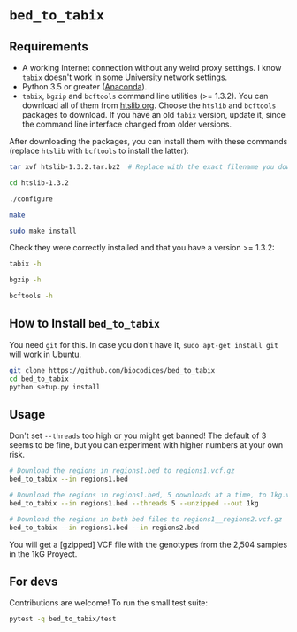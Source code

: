 # `bed_to_tabix`

## Requirements

- A working Internet connection without any weird proxy settings. I know `tabix`
  doesn't work in some University network settings.
- Python 3.5 or greater ([Anaconda](https://www.continuum.io/downloads)).
- `tabix`, `bgzip` and `bcftools` command line utilities (>= 1.3.2). You can download all of them from [htslib.org](http://www.htslib.org/download). Choose the `htslib` and `bcftools` packages to download. If you have an old `tabix` version, update it, since the command line interface changed from older versions.

After downloading the packages, you can install them with these commands
(replace `htslib` with `bcftools` to install the latter):

```bash
tar xvf htslib-1.3.2.tar.bz2  # Replace with the exact filename you downloaded

cd htslib-1.3.2

./configure

make

sudo make install
```

Check they were correctly installed and that you have a version >= 1.3.2:

```bash
tabix -h

bgzip -h

bcftools -h
```

## How to Install `bed_to_tabix`

You need `git` for this. In case you don't have it, `sudo apt-get install git` will work in Ubuntu.

```bash
git clone https://github.com/biocodices/bed_to_tabix
cd bed_to_tabix
python setup.py install
```

## Usage

Don't set `--threads` too high or you might get banned! The default of 3 seems
to be fine, but you can experiment with higher numbers at your own risk.

```bash
# Download the regions in regions1.bed to regions1.vcf.gz
bed_to_tabix --in regions1.bed

# Download the regions in regions1.bed, 5 downloads at a time, to 1kg.vcf
bed_to_tabix --in regions1.bed --threads 5 --unzipped --out 1kg

# Download the regions in both bed files to regions1__regions2.vcf.gz
bed_to_tabix --in regions1.bed --in regions2.bed
```

You will get a [gzipped] VCF file with the genotypes from the 2,504 samples in
the 1kG Proyect.

## For devs

Contributions are welcome! To run the small test suite:

```bash
pytest -q bed_to_tabix/test
```
